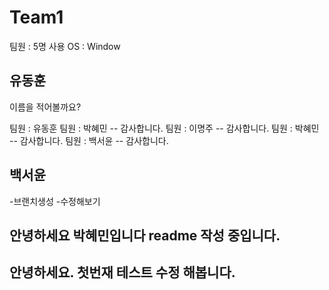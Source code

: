 # Team1
팀원 : 5명
사용 OS : Window

## 유동훈
이름을 적어볼까요?

팀원 : 유동훈
팀원 : 박혜민 -- 감사합니다.
팀원 : 이명주 -- 감사합니다.
팀원 : 박혜민 -- 감사합니다.
팀원 : 백서윤 -- 감사합니다.



## 백서윤
-브랜치생성
-수정해보기

## 안녕하세요 박혜민입니다 readme 작성 중입니다.

## 안녕하세요. 첫번재 테스트 수정 해봅니다.





